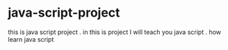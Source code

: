# java-script-project
this is java script project . in this is project I will teach you java script . how learn java script
